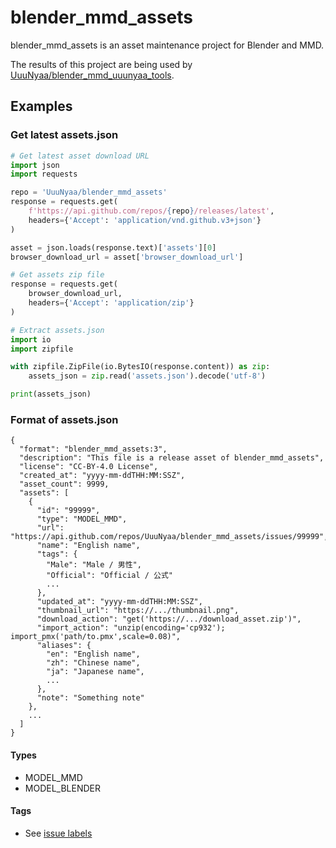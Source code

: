# blender_mmd_assets
blender_mmd_assets is an asset maintenance project for Blender and MMD.

The results of this project are being used by [UuuNyaa/blender_mmd_uuunyaa_tools](https://github.com/UuuNyaa/blender_mmd_uuunyaa_tools).

## Examples

### Get latest assets.json
```python
# Get latest asset download URL
import json
import requests

repo = 'UuuNyaa/blender_mmd_assets'
response = requests.get(
    f'https://api.github.com/repos/{repo}/releases/latest',
    headers={'Accept': 'application/vnd.github.v3+json'}
)

asset = json.loads(response.text)['assets'][0]
browser_download_url = asset['browser_download_url']

# Get assets zip file
response = requests.get(
    browser_download_url,
    headers={'Accept': 'application/zip'}
)

# Extract assets.json
import io
import zipfile

with zipfile.ZipFile(io.BytesIO(response.content)) as zip:
    assets_json = zip.read('assets.json').decode('utf-8')

print(assets_json)
```

### Format of assets.json
```
{
  "format": "blender_mmd_assets:3",
  "description": "This file is a release asset of blender_mmd_assets",
  "license": "CC-BY-4.0 License",
  "created_at": "yyyy-mm-ddTHH:MM:SSZ",
  "asset_count": 9999,
  "assets": [
    {
      "id": "99999",
      "type": "MODEL_MMD",
      "url": "https://api.github.com/repos/UuuNyaa/blender_mmd_assets/issues/99999",
      "name": "English name",
      "tags": {
        "Male": "Male / 男性",
        "Official": "Official / 公式"
        ...
      },
      "updated_at": "yyyy-mm-ddTHH:MM:SSZ",
      "thumbnail_url": "https://.../thumbnail.png",
      "download_action": "get('https://.../download_asset.zip')",
      "import_action": "unzip(encoding='cp932'); import_pmx('path/to.pmx',scale=0.08)",
      "aliases": {
        "en": "English name",
        "zh": "Chinese name",
        "ja": "Japanese name",
        ...
      },
      "note": "Something note"
    },
    ...
  ]
}
```

#### Types
- MODEL_MMD
- MODEL_BLENDER

#### Tags
- See [issue labels](https://github.com/UuuNyaa/blender_mmd_assets/labels)
